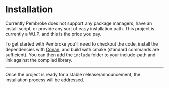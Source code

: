 # Installation

Currently Pembroke does not support any package managers, have an install script, or provide
any sort of easy installation path. This project is currently a W.I.P. and this is the price
you pay.

To get started with Pembroke you'll need to checkout the code, install the dependencies with
[Conan](conan.io), and build with cmake (standard commands are sufficient). You can then add
the `include` folder to your include-path and link against the compiled library.


---

Once the project is ready for a stable release/announcement, the installation process will
be addressed.